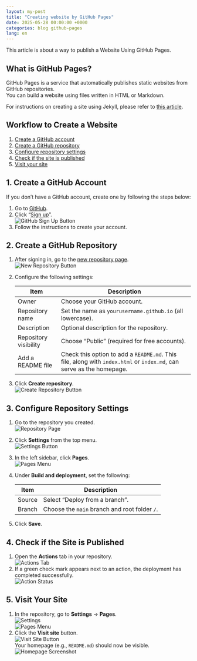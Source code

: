 ```yaml
---
layout: my-post
title: "Creating website by GitHub Pages"
date: 2025-05-28 00:00:00 +0000
categories: blog github-pages
lang: en
---
```


This article is about a way to publish a Website Using GitHub Pages.

## What is GitHub Pages?

GitHub Pages is a service that automatically publishes static websites from GitHub repositories.  
You can build a website using files written in HTML or Markdown.  

For instructions on creating a site using Jekyll, please refer to [this article](/blog/github-pages/creating-site-by-github-pages-with-jekyll-en).

## Workflow to Create a Website

1. [Create a GitHub account](#1-create-a-github-account)  
2. [Create a GitHub repository](#2-create-a-github-repository)  
3. [Configure repository settings](#3-configure-repository-settings)  
4. [Check if the site is published](#4-check-if-the-site-is-published)  
5. [Visit your site](#5-visit-your-site)

## 1. Create a GitHub Account

If you don’t have a GitHub account, create one by following the steps below:

1. Go to [GitHub](https://github.com/).  
2. Click “[Sign up](https://github.com/signup)”.  
   ![GitHub Sign Up Button](/assets/images/blog/github-pages/creating-site-by-github-pages/image1.png "GitHub Sign Up Button")
3. Follow the instructions to create your account.

## 2. Create a GitHub Repository

1. After signing in, go to the [new repository page](https://github.com/new).  
   ![New Repository Button](/assets/images/blog/github-pages/creating-site-by-github-pages/image2.png)
2. Configure the following settings:

    | Item              | Description |
    |-------------------|-------------|
    | Owner             | Choose your GitHub account. |
    | Repository name   | Set the name as `yourusername.github.io` (all lowercase). |
    | Description       | Optional description for the repository. |
    | Repository visibility | Choose “Public” (required for free accounts). |
    | Add a README file | Check this option to add a `README.md`. This file, along with `index.html` or `index.md`, can serve as the homepage. |

3. Click **Create repository**.  
   ![Create Repository Button](/assets/images/blog/github-pages/creating-site-by-github-pages/image3.png)

## 3. Configure Repository Settings

1. Go to the repository you created.  
   ![Repository Page](/assets/images/blog/github-pages/creating-site-by-github-pages/image4.png)
2. Click **Settings** from the top menu.  
   ![Settings Button](/assets/images/blog/github-pages/creating-site-by-github-pages/image5.png)
3. In the left sidebar, click **Pages**.  
   ![Pages Menu](/assets/images/blog/github-pages/creating-site-by-github-pages/image6.png)
4. Under **Build and deployment**, set the following:

    | Item   | Description |
    |--------|-------------|
    | Source | Select “Deploy from a branch”. |
    | Branch | Choose the `main` branch and root folder `/`. |

5. Click **Save**.

## 4. Check if the Site is Published

1. Open the **Actions** tab in your repository.  
   ![Actions Tab](/assets/images/blog/github-pages/creating-site-by-github-pages/image9.png)
2. If a green check mark appears next to an action, the deployment has completed successfully.  
   ![Action Status](/assets/images/blog/github-pages/creating-site-by-github-pages/image10.png)

## 5. Visit Your Site

1. In the repository, go to **Settings** → **Pages**.  
   ![Settings](/assets/images/blog/github-pages/creating-site-by-github-pages/image5.png)  
   ![Pages Menu](/assets/images/blog/github-pages/creating-site-by-github-pages/image6.png)
2. Click the **Visit site** button.  
   ![Visit Site Button](/assets/images/blog/github-pages/creating-site-by-github-pages/image7.png)  
   Your homepage (e.g., `README.md`) should now be visible.  
   ![Homepage Screenshot](/assets/images/blog/github-pages/creating-site-by-github-pages/image8.png)
